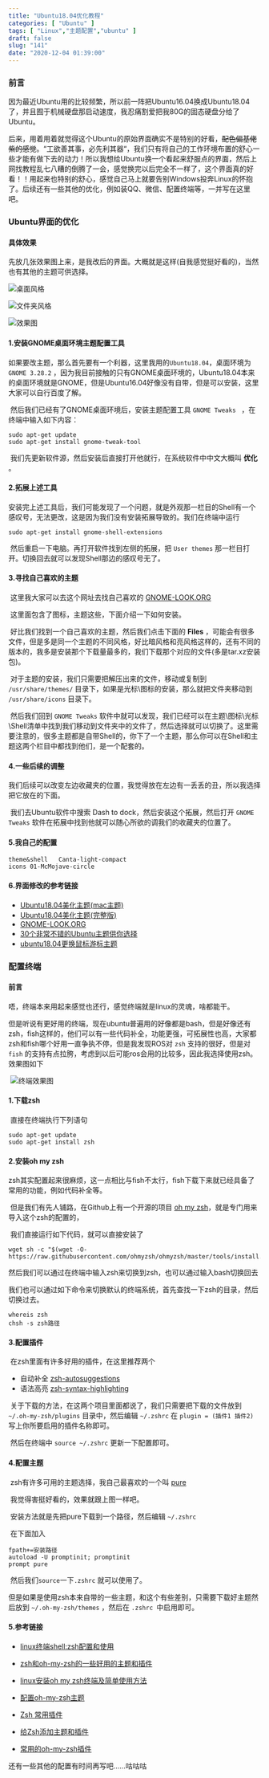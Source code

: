 ```yaml
---
title: "Ubuntu18.04优化教程"
categories: [ "Ubuntu" ]
tags: [ "Linux","主题配置","ubuntu" ]
draft: false
slug: "141"
date: "2020-12-04 01:39:00"
---
```





### 前言

​	因为最近Ubuntu用的比较频繁，所以前一阵把Ubuntu16.04换成Ubuntu18.04了，并且囿于机械硬盘那启动速度，我忍痛割爱把我80G的固态硬盘分给了Ubuntu。

​	后来，用着用着就觉得这个Ubuntu的原始界面确实不是特别的好看，~~配色偏基佬紫的感觉~~。“工欲善其事，必先利其器“，我们只有将自己的工作环境布置的舒心一些才能有做下去的动力！所以我想给Ubuntu换一个看起来舒服点的界面，然后上网找教程乱七八糟的倒腾了一会，感觉换完以后完全不一样了，这个界面真的好看！！用起来也特别的舒心，感觉自己马上就要告别Windows投奔Linux的怀抱了。后续还有一些其他的优化，例如装QQ、微信、配置终端等，一并写在这里吧。

### Ubuntu界面的优化

#### 具体效果

​	先放几张效果图上来，是我改后的界面。大概就是这样(自我感觉挺好看的)，当然也有其他的主题可供选择。

![桌面风格][1]

![文件夹风格][2]

![效果图][3]

#### 1.安装GNOME桌面环境主题配置工具	

​	如果要改主题，那么首先要有一个利器，这里我用的`Ubuntu18.04`，桌面环境为 `GNOME 3.28.2` ，因为我目前接触的只有GNOME桌面环境的，Ubuntu18.04本来的桌面环境就是GNOME，但是Ubuntu16.04好像没有自带，但是可以安装，这里大家可以自行百度了解。

​	然后我们已经有了GNOME桌面环境后，安装主题配置工具 `GNOME Tweaks ` ，在终端中输入如下内容：

```shell
sudo apt-get update
sudo apt-get install gnome-tweak-tool 
```

​	我们先更新软件源，然后安装后直接打开他就行，在系统软件中中文大概叫 **优化** 。

#### 2.拓展上述工具

​	安装完上述工具后，我们可能发现了一个问题，就是外观那一栏目的Shell有一个感叹号，无法更改，这是因为我们没有安装拓展导致的。我们在终端中运行

```shell
sudo apt-get install gnome-shell-extensions
```

​	然后重启一下电脑。再打开软件找到左侧的拓展，把 `User themes` 那一栏目打开。切换回去就可以发现Shell那边的感叹号无了。

#### 3.寻找自己喜欢的主题

​	这里我大家可以去这个网址去找自己喜欢的 [GNOME-LOOK.ORG](https://www.gnome-look.org) 

​	这里面包含了图标，主题这些，下面介绍一下如何安装。

​	好比我们找到一个自己喜欢的主题，然后我们点击下面的 **Files** ，可能会有很多文件，但是多是同一个主题的不同风格，好比暗风格和亮风格这样的，还有不同的版本的，我多是安装那个下载量最多的，我们下载那个对应的文件(多是tar.xz安装包)。

​	对于主题的安装，我们只需要把解压出来的文件，移动或复制到 `/usr/share/themes/` 目录下，如果是光标\图标的安装，那么就把文件夹移动到 `/usr/share/icons` 目录下。

​	然后我们回到 `GNOME Tweaks` 软件中就可以发现，我们已经可以在主题\图标\光标\Shell清单中找到我们移动到文件夹中的文件了，然后选择就可以切换了。这里需要注意的，很多主题都是自带Shell的，你下了一个主题，那么你可以在Shell和主题这两个栏目中都找到他们，是一个配套的。

#### 4.一些后续的调整

​	我们后续可以改变左边收藏夹的位置，我觉得放在左边有一丢丢的丑，所以我选择把它放在的下面。

​	我们去Ubuntu软件中搜索 Dash to dock，然后安装这个拓展，然后打开 `GNOME Tweaks` 软件在拓展中找到他就可以随心所欲的调我们的收藏夹的位置了。

#### 5.我自己的配置

```
theme&shell   Canta-light-compact
icons 01-McMojave-circle
```

#### 6.界面修改的参考链接

+ [Ubuntu18.04美化主题(mac主题)](https://blog.csdn.net/lishanleilixin/article/details/80453565)
+ [Ubuntu18.04美化主题(完整版)](https://blog.csdn.net/qq_42527676/article/details/91356154)
+ [GNOME-LOOK.ORG](https://www.gnome-look.org)
+ [30个非常不错的Ubuntu主题供你选择](https://www.jianshu.com/p/4fb5e4657695)
+ [ubuntu18.04更换鼠标游标主题](https://blog.csdn.net/maodexuedinge_/article/details/106652323)



### 配置终端

#### 前言

​	唔，终端本来用起来感觉也还行，感觉终端就是linux的灵魂，啥都能干。

​	但是听说有更好用的终端，现在ubuntu普遍用的好像都是bash，但是好像还有zsh，fish这样的，他们可以有一些代码补全，功能更强，可拓展性也高，大家都zsh和fish哪个好用一直争执不停，但是我发现ROS对 `zsh` 支持的很好，但是对 `fish` 的支持有点拉胯，考虑到以后可能ros会用的比较多，因此我选择使用zsh。效果图如下

​	![终端效果图][4]

#### 1.下载zsh

​	直接在终端执行下列语句

```shell
sudo apt-get update
sudo apt-get install zsh
```

#### 2.安装oh my zsh

​	zsh其实配置起来很麻烦，这一点相比与fish不太行，fish下载下来就已经具备了常用的功能，例如代码补全等。

​	但是我们有先人铺路，在Github上有一个开源的项目 [oh my zsh](https://github.com/ohmyzsh/ohmyzsh)，就是专门用来导入这个zsh的配置的，

​	我们直接运行如下代码，就可以直接安装了

```shell
wget sh -c "$(wget -O- https://raw.githubusercontent.com/ohmyzsh/ohmyzsh/master/tools/install.sh)"
```

​	然后我们可以通过在终端中输入zsh来切换到zsh，也可以通过输入bash切换回去

​	我们也可以通过如下命令来切换默认的终端系统，首先查找一下zsh的目录，然后切换过去。

```shell
whereis zsh
chsh -s zsh路径
```

#### 3.配置插件

​	在zsh里面有许多好用的插件，在这里推荐两个

+ 自动补全 [zsh-autosuggestions](https://github.com/zsh-users/zsh-autosuggestions)
+ 语法高亮 [zsh-syntax-highlighting](https://github.com/zsh-users/zsh-syntax-highlighting)

​	关于下载的方法，在这两个项目里面都说了，我们只需要把下载的文件放到  `~/.oh-my-zsh/plugins` 目录中，然后编辑 `~/.zshrc` 在 `plugin = (插件1 插件2)` 写上你所要启用的插件名称即可。

​	然后在终端中 `source ~/.zshrc` 更新一下配置即可。

#### 4.配置主题

​	zsh有许多可用的主题选择，我自己最喜欢的一个叫 [pure](https://github.com/sindresorhus/pure)

​	我觉得害挺好看的，效果就跟上图一样吧。

​	安装方法就是先把pure下载到一个路径，然后编辑 `~/.zshrc`

​	在下面加入

```
fpath+=安装路径
autoload -U promptinit; promptinit
prompt pure
```

​	然后我们`source`一下`.zshrc` 就可以使用了。

​	但是如果是使用zsh本来自带的一些主题，和这个有些差别，只需要下载好主题然后放到 `~/.oh-my-zsh/themes` ，然后在 `.zshrc `中启用即可。

#### 5.参考链接

+ [linux终端shell:zsh配置和使用](https://www.cnblogs.com/rainy0426/articles/13163167.html)
+ [zsh和oh-my-zsh的一些好用的主题和插件](https://blog.csdn.net/shengzhu1/article/details/55272234/)
+ [linux安装oh my zsh终端及简单使用方法](https://blog.csdn.net/yuqiongran/article/details/52280522)
+ [配置oh-my-zsh主题](https://www.jianshu.com/p/497b4af1334d)
+ [Zsh 常用插件](https://www.jianshu.com/p/a94e2c59f244)

+ [给Zsh添加主题和插件](https://linux.cn/article-11426-1.html)
+ [常用的oh-my-zsh插件](https://zhuanlan.zhihu.com/p/61447507)


还有一些其他的配置有时间再写吧……咕咕咕

  [1]: https://blog.zzsqwq.cn/usr/uploads/2020/12/171170690.png
  [2]: https://blog.zzsqwq.cn/usr/uploads/2020/12/3724154221.png
  [3]: https://blog.zzsqwq.cn/usr/uploads/2020/12/3559388649.png
  [4]: https://blog.zzsqwq.cn/usr/uploads/2020/12/3375893306.png